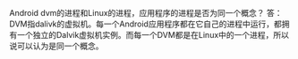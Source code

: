 Android dvm的进程和Linux的进程，应用程序的进程是否为同一个概念？
答：DVM指dalivk的虚拟机。每一个Android应用程序都在它自己的进程中运行，都拥有一个独立的Dalvik虚拟机实例。而每一个DVM都是在Linux中的一个进程，所以说可以认为是同一个概念。 

